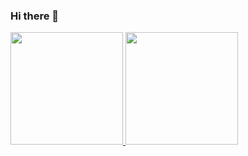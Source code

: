 ### Hi there 👋

 <div>
   <a href="https://github.com/jaidernunes">
   <img height="180em" src="https://github-readme-stats.vercel.app/api?username=jaidernunes&show_icons=true&theme=tokyonight&include_all_commits=true&count_private=true"/>
   <img height="180em" src="https://github-readme-stats.vercel.app/api/top-langs/?username=jaidernunes&layout=compact&langs_count=10&theme=tokyonight"/>

</div>

<!--
**jaidernunes/jaidernunes** is a ✨ _special_ ✨ repository because its `README.md` (this file) appears on your GitHub profile.

Here are some ideas to get you started:

- 🔭 I’m currently working on ...
- 🌱 I’m currently learning ...
- 👯 I’m looking to collaborate on ...
- 🤔 I’m looking for help with ...
- 💬 Ask me about ...
- 📫 How to reach me: ...
- 😄 Pronouns: ...
- ⚡ Fun fact: ...
-->
